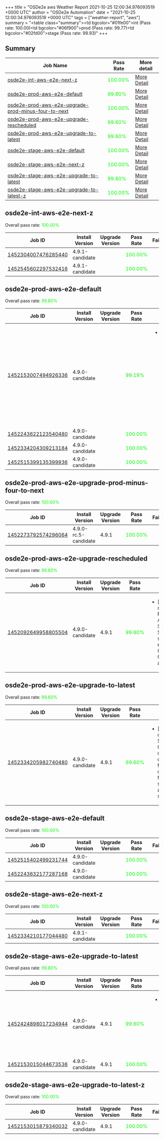 +++
title = "OSDe2e aws Weather Report 2021-10-25 12:00:34.976093519 +0000 UTC"
author = "OSDe2e Automation"
date = "2021-10-25 12:00:34.976093519 +0000 UTC"
tags = ["weather-report", "aws"]
summary = "<table class=\"summary\"><tr><td bgcolor=\"#01fe00\"></td><td>int (Pass rate: 100.00)</td></tr><tr><td bgcolor=\"#06f900\"></td><td>prod (Pass rate: 99.77)</td></tr><tr><td bgcolor=\"#02fd00\"></td><td>stage (Pass rate: 99.93)</td></tr></table>"
+++
## Summary

| Job Name | Pass Rate | More detail |
|----------|-----------|-------------|
|[osde2e-int-aws-e2e-next-z](https://prow.ci.openshift.org/?job=osde2e-int-aws-e2e-next-z)| <span style="color:#01fe00;">100.00%</span>|[More Detail](#osde2e-int-aws-e2e-next-z)|
|[osde2e-prod-aws-e2e-default](https://prow.ci.openshift.org/?job=osde2e-prod-aws-e2e-default)| <span style="color:#06f900;">99.80%</span>|[More Detail](#osde2e-prod-aws-e2e-default)|
|[osde2e-prod-aws-e2e-upgrade-prod-minus-four-to-next](https://prow.ci.openshift.org/?job=osde2e-prod-aws-e2e-upgrade-prod-minus-four-to-next)| <span style="color:#01fe00;">100.00%</span>|[More Detail](#osde2e-prod-aws-e2e-upgrade-prod-minus-four-to-next)|
|[osde2e-prod-aws-e2e-upgrade-rescheduled](https://prow.ci.openshift.org/?job=osde2e-prod-aws-e2e-upgrade-rescheduled)| <span style="color:#0bf400;">99.60%</span>|[More Detail](#osde2e-prod-aws-e2e-upgrade-rescheduled)|
|[osde2e-prod-aws-e2e-upgrade-to-latest](https://prow.ci.openshift.org/?job=osde2e-prod-aws-e2e-upgrade-to-latest)| <span style="color:#0bf400;">99.60%</span>|[More Detail](#osde2e-prod-aws-e2e-upgrade-to-latest)|
|[osde2e-stage-aws-e2e-default](https://prow.ci.openshift.org/?job=osde2e-stage-aws-e2e-default)| <span style="color:#01fe00;">100.00%</span>|[More Detail](#osde2e-stage-aws-e2e-default)|
|[osde2e-stage-aws-e2e-next-z](https://prow.ci.openshift.org/?job=osde2e-stage-aws-e2e-next-z)| <span style="color:#01fe00;">100.00%</span>|[More Detail](#osde2e-stage-aws-e2e-next-z)|
|[osde2e-stage-aws-e2e-upgrade-to-latest](https://prow.ci.openshift.org/?job=osde2e-stage-aws-e2e-upgrade-to-latest)| <span style="color:#06f900;">99.80%</span>|[More Detail](#osde2e-stage-aws-e2e-upgrade-to-latest)|
|[osde2e-stage-aws-e2e-upgrade-to-latest-z](https://prow.ci.openshift.org/?job=osde2e-stage-aws-e2e-upgrade-to-latest-z)| <span style="color:#01fe00;">100.00%</span>|[More Detail](#osde2e-stage-aws-e2e-upgrade-to-latest-z)|



## osde2e-int-aws-e2e-next-z

Overall pass rate: <span style="color:#01fe00;">100.00%</span>

| Job ID | Install Version | Upgrade Version | Pass Rate | Failures |
|--------|-----------------|-----------------|-----------|----------|
[1452304007476285440](https://prow.ci.openshift.org/view/gs/origin-ci-test/logs/osde2e-int-aws-e2e-next-z/1452304007476285440) | 4.9.1-candidate |  | <span style="color:#01fe00;">100.00%</span>|
[1452545602297532416](https://prow.ci.openshift.org/view/gs/origin-ci-test/logs/osde2e-int-aws-e2e-next-z/1452545602297532416) | 4.9.1-candidate |  | <span style="color:#01fe00;">100.00%</span>|



## osde2e-prod-aws-e2e-default

Overall pass rate: <span style="color:#06f900;">99.80%</span>

| Job ID | Install Version | Upgrade Version | Pass Rate | Failures |
|--------|-----------------|-----------------|-----------|----------|
[1452153007494926336](https://prow.ci.openshift.org/view/gs/origin-ci-test/logs/osde2e-prod-aws-e2e-default/1452153007494926336) | 4.9.0-candidate |  | <span style="color:#15ea00;">99.19%</span>|<ul><li>[install] [Suite: operators] [OSD] OSD Metrics Exporter Basic Test Operator Upgrade should upgrade from the replaced version</li></ul>
[1452243622123540480](https://prow.ci.openshift.org/view/gs/origin-ci-test/logs/osde2e-prod-aws-e2e-default/1452243622123540480) | 4.9.0-candidate |  | <span style="color:#01fe00;">100.00%</span>|
[1452334204309213184](https://prow.ci.openshift.org/view/gs/origin-ci-test/logs/osde2e-prod-aws-e2e-default/1452334204309213184) | 4.9.0-candidate |  | <span style="color:#01fe00;">100.00%</span>|
[1452515399135399936](https://prow.ci.openshift.org/view/gs/origin-ci-test/logs/osde2e-prod-aws-e2e-default/1452515399135399936) | 4.9.0-candidate |  | <span style="color:#01fe00;">100.00%</span>|



## osde2e-prod-aws-e2e-upgrade-prod-minus-four-to-next

Overall pass rate: <span style="color:#01fe00;">100.00%</span>

| Job ID | Install Version | Upgrade Version | Pass Rate | Failures |
|--------|-----------------|-----------------|-----------|----------|
[1452273792574296064](https://prow.ci.openshift.org/view/gs/origin-ci-test/logs/osde2e-prod-aws-e2e-upgrade-prod-minus-four-to-next/1452273792574296064) | 4.9.0-rc.5-candidate | 4.9.1 | <span style="color:#01fe00;">100.00%</span>|



## osde2e-prod-aws-e2e-upgrade-rescheduled

Overall pass rate: <span style="color:#0bf400;">99.60%</span>

| Job ID | Install Version | Upgrade Version | Pass Rate | Failures |
|--------|-----------------|-----------------|-----------|----------|
[1452092649958805504](https://prow.ci.openshift.org/view/gs/origin-ci-test/logs/osde2e-prod-aws-e2e-upgrade-rescheduled/1452092649958805504) | 4.9.0-candidate | 4.9.1 | <span style="color:#0bf400;">99.60%</span>|<ul><li>[upgrade] [Suite: operators] [OSD] RBAC Dedicated Admins SubjectPermission SubjectPermission should have the expected ClusterRoles, ClusterRoleBindings and RoleBindinsg</li></ul>



## osde2e-prod-aws-e2e-upgrade-to-latest

Overall pass rate: <span style="color:#0bf400;">99.60%</span>

| Job ID | Install Version | Upgrade Version | Pass Rate | Failures |
|--------|-----------------|-----------------|-----------|----------|
[1452334205982740480](https://prow.ci.openshift.org/view/gs/origin-ci-test/logs/osde2e-prod-aws-e2e-upgrade-to-latest/1452334205982740480) | 4.9.0-candidate | 4.9.1 | <span style="color:#0bf400;">99.60%</span>|<ul><li>[upgrade] [Suite: operators] [OSD] Splunk Forwarder Operator clusterServiceVersion openshift-splunk-forwarder-operator/splunk-forwarder-operator should be present and in succeeded state</li></ul>



## osde2e-stage-aws-e2e-default

Overall pass rate: <span style="color:#01fe00;">100.00%</span>

| Job ID | Install Version | Upgrade Version | Pass Rate | Failures |
|--------|-----------------|-----------------|-----------|----------|
[1452515402499231744](https://prow.ci.openshift.org/view/gs/origin-ci-test/logs/osde2e-stage-aws-e2e-default/1452515402499231744) | 4.9.0-candidate |  | <span style="color:#01fe00;">100.00%</span>|
[1452243632177287168](https://prow.ci.openshift.org/view/gs/origin-ci-test/logs/osde2e-stage-aws-e2e-default/1452243632177287168) | 4.9.0-candidate |  | <span style="color:#01fe00;">100.00%</span>|



## osde2e-stage-aws-e2e-next-z

Overall pass rate: <span style="color:#01fe00;">100.00%</span>

| Job ID | Install Version | Upgrade Version | Pass Rate | Failures |
|--------|-----------------|-----------------|-----------|----------|
[1452334210177044480](https://prow.ci.openshift.org/view/gs/origin-ci-test/logs/osde2e-stage-aws-e2e-next-z/1452334210177044480) | 4.9.1-candidate |  | <span style="color:#01fe00;">100.00%</span>|



## osde2e-stage-aws-e2e-upgrade-to-latest

Overall pass rate: <span style="color:#06f900;">99.80%</span>

| Job ID | Install Version | Upgrade Version | Pass Rate | Failures |
|--------|-----------------|-----------------|-----------|----------|
[1452424898017234944](https://prow.ci.openshift.org/view/gs/origin-ci-test/logs/osde2e-stage-aws-e2e-upgrade-to-latest/1452424898017234944) | 4.9.0-candidate | 4.9.1 | <span style="color:#0bf400;">99.60%</span>|<ul><li>[upgrade] [Suite: operators] CloudIngressOperator publishingstrategies dedicated admin should not be allowed to manage publishingstrategies CR</li></ul>
[1452153015044673536](https://prow.ci.openshift.org/view/gs/origin-ci-test/logs/osde2e-stage-aws-e2e-upgrade-to-latest/1452153015044673536) | 4.9.0-candidate | 4.9.1 | <span style="color:#01fe00;">100.00%</span>|



## osde2e-stage-aws-e2e-upgrade-to-latest-z

Overall pass rate: <span style="color:#01fe00;">100.00%</span>

| Job ID | Install Version | Upgrade Version | Pass Rate | Failures |
|--------|-----------------|-----------------|-----------|----------|
[1452153015879340032](https://prow.ci.openshift.org/view/gs/origin-ci-test/logs/osde2e-stage-aws-e2e-upgrade-to-latest-z/1452153015879340032) | 4.9.0-candidate | 4.9.1 | <span style="color:#01fe00;">100.00%</span>|




